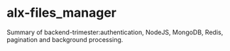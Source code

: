 # alx-files_manager
Summary of backend-trimester:authentication, NodeJS, MongoDB, Redis, pagination and background processing.
